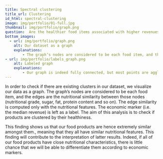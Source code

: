 ```yaml
---
title: Spectral clustering
title_url: Clustering
id_html: spectral-clustering
image: img/portfolio/01-full.jpg
thumbnail: img/portfolio/graph.png
question:  Are the healthier food items associated with higher revenues?
bottom_images:
  - url: img/portfolio/graph.png
    alt: Our dataset as a graph
    explanations:
        - The graph’s nodes are considered to be each food item, and the edges are the nutritional similarity between those nodes (nutritional grade, sugar, fat, protein content and so on). The edge similarity is computed  only with the nutritional features. The economic marker (i.e. the median revenue) is left as a label. The aim of this analysis is to check if products are clustered by their healthiness.
- url: img/portfolio/labels_graph.png
    alt: Labeled graph
    explanations:
        - Our graph is indeed fully connected, but most points are agglomerated into one tight cluster, with a few food items spiking out. This is confirmed by the results of the DBSCAN clustering, which has a maximum Silhouette Coefficient when finding only one cluster. 
---
```

In order to check if there are existing clusters in our dataset, we visualize our data as a graph. The graph’s nodes are considered to be each food item, and the edges are the nutritional similarity between those nodes (nutritional grade, sugar, fat, protein content and so on). The edge similarity is computed  only with the nutritional features. The economic marker (i.e. the median revenue) is left as a label. The aim of this analysis is to check if products are clustered by their healthiness.
<!-- more -->

This finding shows us that our food products are hence extremely similar amongst them., meaning that they all have similar nutritional features. This finding will contribute to the interpretation of latter results. Indeed, if all of our food products have close nutritional characteristics, there is little chance that we will be able to differentiate them according to economic markers.
